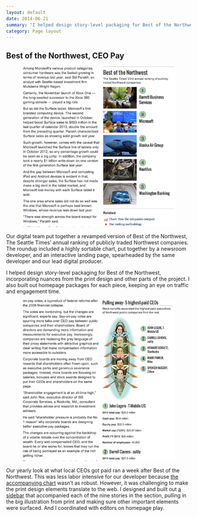 ```yaml
---
layout: default
date: 2014-06-21
summary: "I helped design story-level packaging for Best of the Northwest, incorporating nuances from the print design and other parts of the project. I also built out homepage packages for each piece, keeping an eye on traffic and engagement time."
category: Page layout
---
```


##  Best of the Northwest, CEO Pay

<figure class="inset">
  <img src="/assets/img/20140621-best-northwest-1.png" alt="A screenshot of a story with a sidebar with graphics"/>
  <figcaption></figcaption>
</figure>

Our digital team put together a revamped version of Best of the Northwest, The Seattle Times’ annual ranking of publicly traded Northwest companies. The roundup included a highly sortable chart, put together by a newsroom developer, and an interactive landing page, spearheaded by the same developer and our lead digital producer.

I helped design story-level packaging for Best of the Northwest, incorporating nuances from the print design and other parts of the project. I also built out homepage packages for each piece, keeping an eye on traffic and engagement time.

<figure class="inset">
  <img src="/assets/img/20140621-best-northwest-2.png" alt="A screenshot of a story with a sidebar with graphics"/>
  <figcaption></figcaption>
</figure>


Our yearly look at what local CEOs got paid ran a week after Best of the Northwest. This was less labor intensive for our developer because [the accompanying chart](http://seattletimes.com/html/localpages/2023892102_ceo-pay-2014.html) wasn’t as robust. However, it was challenging to make the print design elements translate to the web. I designed and built out [a sidebar](http://seattletimes.com/html/businesstechnology/2023899334_ceopaymainxml.html) that accompanied each of the nine stories in the section, pulling in the big illustration from print and making sure other important elements were surfaced. And I coordinated with editors on homepage play.
